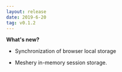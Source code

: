 ```yaml
---
layout: release
date: 2019-6-20
tag: v0.1.2
---
```


**What's new?**

- Synchronization of browser local storage

* Meshery in-memory session storage.

